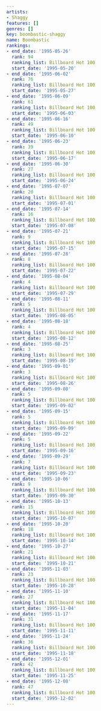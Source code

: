 ```yaml
---
artists:
- Shaggy
features: []
genres: []
key: boombastic-shaggy
name: Boombastic
rankings:
- end_date: '1995-05-26'
  rank: 94
  ranking_list: Billboard Hot 100
  start_date: '1995-05-20'
- end_date: '1995-06-02'
  rank: 76
  ranking_list: Billboard Hot 100
  start_date: '1995-05-27'
- end_date: '1995-06-09'
  rank: 61
  ranking_list: Billboard Hot 100
  start_date: '1995-06-03'
- end_date: '1995-06-16'
  rank: 49
  ranking_list: Billboard Hot 100
  start_date: '1995-06-10'
- end_date: '1995-06-23'
  rank: 39
  ranking_list: Billboard Hot 100
  start_date: '1995-06-17'
- end_date: '1995-06-30'
  rank: 27
  ranking_list: Billboard Hot 100
  start_date: '1995-06-24'
- end_date: '1995-07-07'
  rank: 20
  ranking_list: Billboard Hot 100
  start_date: '1995-07-01'
- end_date: '1995-07-14'
  rank: 16
  ranking_list: Billboard Hot 100
  start_date: '1995-07-08'
- end_date: '1995-07-21'
  rank: 9
  ranking_list: Billboard Hot 100
  start_date: '1995-07-15'
- end_date: '1995-07-28'
  rank: 8
  ranking_list: Billboard Hot 100
  start_date: '1995-07-22'
- end_date: '1995-08-04'
  rank: 4
  ranking_list: Billboard Hot 100
  start_date: '1995-07-29'
- end_date: '1995-08-11'
  rank: 5
  ranking_list: Billboard Hot 100
  start_date: '1995-08-05'
- end_date: '1995-08-18'
  rank: 4
  ranking_list: Billboard Hot 100
  start_date: '1995-08-12'
- end_date: '1995-08-25'
  rank: 3
  ranking_list: Billboard Hot 100
  start_date: '1995-08-19'
- end_date: '1995-09-01'
  rank: 3
  ranking_list: Billboard Hot 100
  start_date: '1995-08-26'
- end_date: '1995-09-08'
  rank: 5
  ranking_list: Billboard Hot 100
  start_date: '1995-09-02'
- end_date: '1995-09-15'
  rank: 5
  ranking_list: Billboard Hot 100
  start_date: '1995-09-09'
- end_date: '1995-09-22'
  rank: 5
  ranking_list: Billboard Hot 100
  start_date: '1995-09-16'
- end_date: '1995-09-29'
  rank: 7
  ranking_list: Billboard Hot 100
  start_date: '1995-09-23'
- end_date: '1995-10-06'
  rank: 9
  ranking_list: Billboard Hot 100
  start_date: '1995-09-30'
- end_date: '1995-10-13'
  rank: 15
  ranking_list: Billboard Hot 100
  start_date: '1995-10-07'
- end_date: '1995-10-20'
  rank: 18
  ranking_list: Billboard Hot 100
  start_date: '1995-10-14'
- end_date: '1995-10-27'
  rank: 21
  ranking_list: Billboard Hot 100
  start_date: '1995-10-21'
- end_date: '1995-11-03'
  rank: 23
  ranking_list: Billboard Hot 100
  start_date: '1995-10-28'
- end_date: '1995-11-10'
  rank: 27
  ranking_list: Billboard Hot 100
  start_date: '1995-11-04'
- end_date: '1995-11-17'
  rank: 31
  ranking_list: Billboard Hot 100
  start_date: '1995-11-11'
- end_date: '1995-11-24'
  rank: 36
  ranking_list: Billboard Hot 100
  start_date: '1995-11-18'
- end_date: '1995-12-01'
  rank: 42
  ranking_list: Billboard Hot 100
  start_date: '1995-11-25'
- end_date: '1995-12-08'
  rank: 47
  ranking_list: Billboard Hot 100
  start_date: '1995-12-02'
---
```


